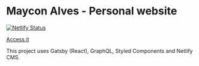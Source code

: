 # Maycon Alves - Personal website

[![Netlify Status](https://api.netlify.com/api/v1/badges/719c6c36-6e98-4bd3-b8e5-913e6ef2c295/deploy-status)](https://app.netlify.com/sites/mayconbalves/deploys)

[Access it](https://www.mayconalves.com/)

This project uses Gatsby (React), GraphQL, Styled Components and Netlify CMS.

